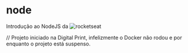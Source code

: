 # node
Introdução ao NodeJS da 
![rocketseat](https://user-images.githubusercontent.com/34356517/70644702-4a587b80-1c22-11ea-87be-8b6682c29271.png)

// Projeto iniciado na Digital Print, infelizmente o Docker não rodou e por enquanto o projeto está suspenso.
